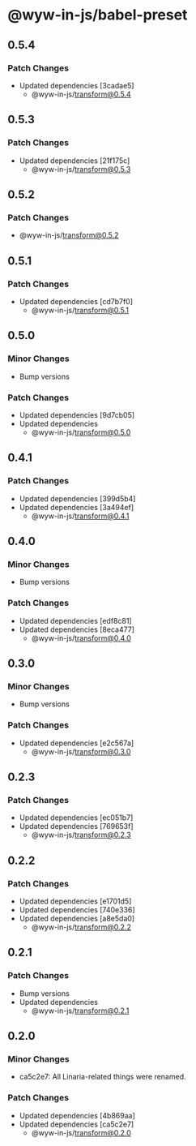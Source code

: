 # @wyw-in-js/babel-preset

## 0.5.4

### Patch Changes

- Updated dependencies [3cadae5]
  - @wyw-in-js/transform@0.5.4

## 0.5.3

### Patch Changes

- Updated dependencies [21f175c]
  - @wyw-in-js/transform@0.5.3

## 0.5.2

### Patch Changes

- @wyw-in-js/transform@0.5.2

## 0.5.1

### Patch Changes

- Updated dependencies [cd7b7f0]
  - @wyw-in-js/transform@0.5.1

## 0.5.0

### Minor Changes

- Bump versions

### Patch Changes

- Updated dependencies [9d7cb05]
- Updated dependencies
  - @wyw-in-js/transform@0.5.0

## 0.4.1

### Patch Changes

- Updated dependencies [399d5b4]
- Updated dependencies [3a494ef]
  - @wyw-in-js/transform@0.4.1

## 0.4.0

### Minor Changes

- Bump versions

### Patch Changes

- Updated dependencies [edf8c81]
- Updated dependencies [8eca477]
  - @wyw-in-js/transform@0.4.0

## 0.3.0

### Minor Changes

- Bump versions

### Patch Changes

- Updated dependencies [e2c567a]
  - @wyw-in-js/transform@0.3.0

## 0.2.3

### Patch Changes

- Updated dependencies [ec051b7]
- Updated dependencies [769653f]
  - @wyw-in-js/transform@0.2.3

## 0.2.2

### Patch Changes

- Updated dependencies [e1701d5]
- Updated dependencies [740e336]
- Updated dependencies [a8e5da0]
  - @wyw-in-js/transform@0.2.2

## 0.2.1

### Patch Changes

- Bump versions
- Updated dependencies
  - @wyw-in-js/transform@0.2.1

## 0.2.0

### Minor Changes

- ca5c2e7: All Linaria-related things were renamed.

### Patch Changes

- Updated dependencies [4b869aa]
- Updated dependencies [ca5c2e7]
  - @wyw-in-js/transform@0.2.0
